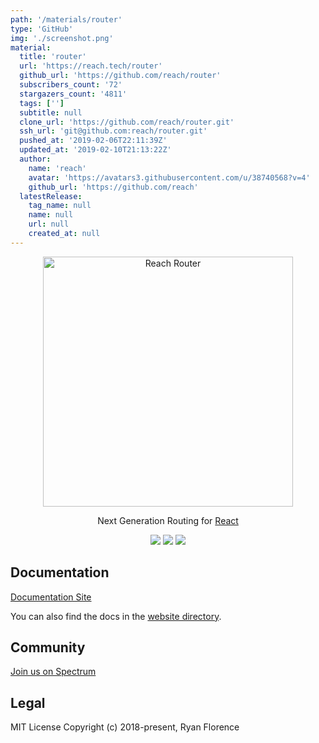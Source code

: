 ```yaml
---
path: '/materials/router'
type: 'GitHub'
img: './screenshot.png'
material:
  title: 'router'
  url: 'https://reach.tech/router'
  github_url: 'https://github.com/reach/router'
  subscribers_count: '72'
  stargazers_count: '4811'
  tags: ['']
  subtitle: null
  clone_url: 'https://github.com/reach/router.git'
  ssh_url: 'git@github.com:reach/router.git'
  pushed_at: '2019-02-06T22:11:39Z'
  updated_at: '2019-02-10T21:13:22Z'
  author:
    name: 'reach'
    avatar: 'https://avatars3.githubusercontent.com/u/38740568?v=4'
    github_url: 'https://github.com/reach'
  latestRelease:
    tag_name: null
    name: null
    url: null
    created_at: null
---
```

<p align='center'>
  <a href='https://reach.tech/router/'>
    <img alt='Reach Router' src='./logo-horizontal.png' width='400'>
  </a>
</p>

<p align='center'>
  Next Generation Routing for <a href='https://facebook.github.io/react'>React</a>
</p>

<p align='center'>
  <a href='https://www.npmjs.com/package/@reach/router'><img src='https://img.shields.io/npm/v/@reach/router.svg?style=flat-square'></a>
  <a href='https://www.npmjs.com/package/@reach/router'><img src='https://img.shields.io/npm/dm/@reach/router.svg?style=flat-square'></a>
  <a href='https://travis-ci.org/reach/router'><img src='https://img.shields.io/travis/reach/router/master.svg?style=flat-square'></a>
</p>

## Documentation

[Documentation Site](https://reach.tech/router)

You can also find the docs in the [website directory](./website/src/markdown).

## Community

[Join us on Spectrum](https://spectrum.chat/reach)

## Legal

MIT License
Copyright (c) 2018-present, Ryan Florence
